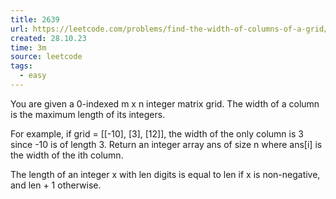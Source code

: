 ```yaml
---
title: 2639
url: https://leetcode.com/problems/find-the-width-of-columns-of-a-grid/
created: 28.10.23
time: 3m
source: leetcode
tags:
  - easy
---
```


You are given a 0-indexed m x n integer matrix grid. The width of a column is the maximum length of its integers.

For example, if grid = [[-10], [3], [12]], the width of the only column is 3 since -10 is of length 3.
Return an integer array ans of size n where ans[i] is the width of the ith column.

The length of an integer x with len digits is equal to len if x is non-negative, and len + 1 otherwise.
